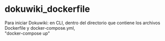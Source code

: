 # dokuwiki_dockerfile

Para iniciar Dokuwiki: en CLI, dentro del directorio que contiene los archivos Dockerfile y docker-compose.yml,<br />
"docker-compose up"
